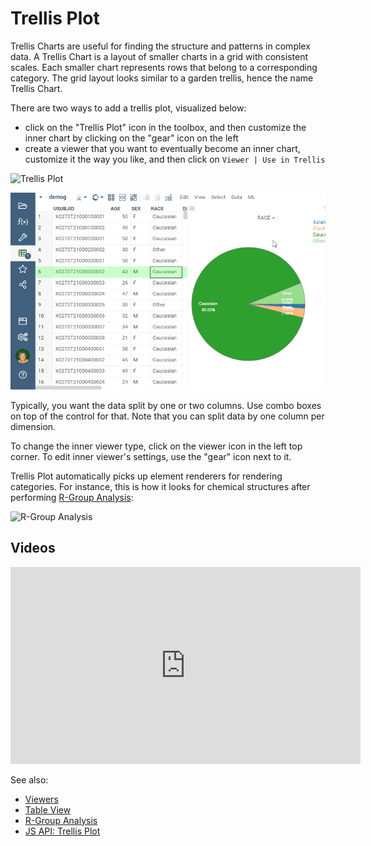 <!-- TITLE: Trellis Plot -->
<!-- SUBTITLE: -->

# Trellis Plot

Trellis Charts are useful for finding the structure and patterns in complex data.
A Trellis Chart is a layout of smaller charts in a grid with consistent scales. Each smaller chart
represents rows that belong to a corresponding category.  The grid layout looks similar to a garden trellis, 
hence the name Trellis Chart.

There are two ways to add a trellis plot, visualized below:
* click on the "Trellis Plot" icon in the toolbox, and then customize the inner chart by clicking 
  on the "gear" icon on the left
* create a viewer that you want to eventually become an inner chart, customize it the way you like,
  and then click on `Viewer | Use in Trellis`  

![Trellis Plot](../../uploads/gifs/trellis-plot.gif "Trellis Plot")

![](../viewers-as-trellis.gif) 


Typically, you want the data split by one or two columns. Use combo boxes on top of the control for that. Note
that you can split data by one column per dimension.  

To change the inner viewer type, click on the viewer icon in the left top corner. To edit inner
viewer's settings, use the "gear" icon next to it.


Trellis Plot automatically picks up element renderers for rendering categories. For instance,
this is how it looks for chemical structures after performing [R-Group Analysis](../../domains/chem/r-group-analysis.md):

![R-Group Analysis](../../uploads/chem/r-group-analysis.png "R-Group Analysis")

## Videos

<iframe width="560" height="315" src="https://www.youtube.com/embed/7MBXWzdC0-I?start=1560" frameborder="0" allow="accelerometer; autoplay; clipboard-write; encrypted-media; gyroscope; picture-in-picture" allowfullscreen></iframe>

See also: 
  
  * [Viewers](../viewers.md)
  * [Table View](../../overview/table-view.md)
  * [R-Group Analysis](../../domains/chem/r-group-analysis.md)
  * [JS API: Trellis Plot](https://public.datagrok.ai/js/samples/ui/viewers/trellis-plot)
